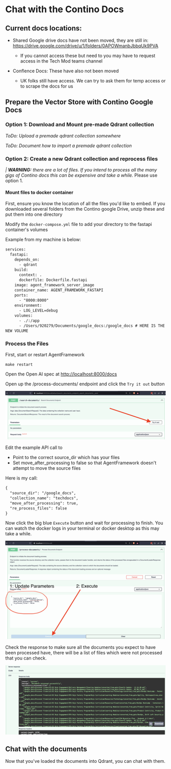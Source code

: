 # Chat with the Contino Docs

## Current docs locations:

* Shared Google drive docs have not been moved, they are still in: https://drive.google.com/drive/u/1/folders/0APOWmanbJbbqUk9PVA
  * If you cannot access these but need to you may have to request access in the Tech Mod teams channel

* Conflence Docs: These have also not been moved
  * UK folks still have access. We can try to ask them for temp access or to scrape the docs for us

## Prepare the Vector Store with Contino Google Docs

### Option 1: Download and Mount pre-made Qdrant collection
*ToDo: Upload a premade qdrant collection somewhere*

*ToDo: Document how to import a premade qdrant collection*

### Option 2: Create a new Qdrant collection and reprocess files
*| **WARNING:** there are a lot of files. If you intend to process all the many gigs of Contino docs this can be expensive and take a while.* Please use option 1.

#### Mount files to docker container
First, ensure you know the location of all the files you'd like to embed. If you downloaded several folders from the Contino google Drive, unzip these and put them into one directory

Modify the `docker-compose.yml` file to add your directory to the fastapi container's volumes

Example from my machine is below:
```
services:
  fastapi:
    depends_on:
      - qdrant
    build:
      context: .
      dockerfile: Dockerfile.fastapi
    image: agent_framework_server_image
    container_name: AGENT_FRAMEWORK_FASTAPI
    ports:
      - "8000:8000"
    environment:
      - LOG_LEVEL=debug
    volumes:
      - ./:/app
      - /Users/920279/Documents/google_docs:/google_docs # HERE IS THE NEW VOLUME
```


### Process the Files

First, start or restart AgentFramework
```
make restart
```

Open the Open AI spec at <http://localhost:8000/docs>

Open up the /process-documents/ endpoint and click the `Try it out` button

![](./images/Open-Search-docs.png)

Edit the example API call to
* Point to the correct source_dir which has your files
* Set move_after_processing to false so that AgentFramework doesn't attempt to move the source files

Here is my call:
```
{
  "source_dir": "/google_docs",
  "collection_name": "techdocs",
  "move_after_processing": true,
  "re_process_files": false
}
```

Now click the big blue `Execute` button and wait for processing to finish. You can watch the docker logs in your terminal or docker desktop as this may take a while.

![](./images/Execute-Document-Processing.png)

Check the response to make sure all the documents you expect to have been processed have, there will be a list of files which were not processed that you can check.

![](./images/200-response.png)

## Chat with the documents

Now that you've loaded the documents into Qdrant, you can chat with them.
